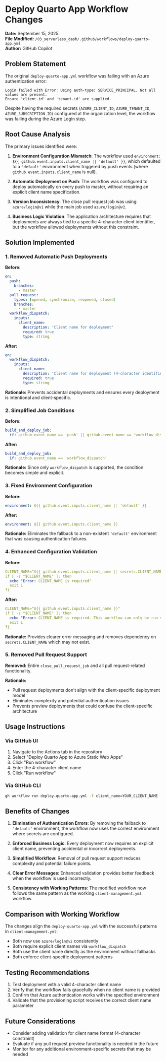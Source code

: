 # Deploy Quarto App Workflow Changes

**Date:** September 15, 2025  
**File Modified:** `/03_serverless_dash/.github/workflows/deploy-quarto-app.yml`  
**Author:** GitHub Copilot  

## Problem Statement

The original `deploy-quarto-app.yml` workflow was failing with an Azure authentication error:

```
Login failed with Error: Using auth-type: SERVICE_PRINCIPAL. Not all values are present. 
Ensure 'client-id' and 'tenant-id' are supplied.
```

Despite having the required secrets (`AZURE_CLIENT_ID`, `AZURE_TENANT_ID`, `AZURE_SUBSCRIPTION_ID`) configured at the organization level, the workflow was failing during the Azure Login step.

## Root Cause Analysis

The primary issues identified were:

1. **Environment Configuration Mismatch**: The workflow used `environment: ${{ github.event.inputs.client_name || 'default' }}`, which defaulted to a `'default'` environment when triggered by push events (where `github.event.inputs.client_name` is null).

2. **Automatic Deployment on Push**: The workflow was configured to deploy automatically on every push to master, without requiring an explicit client name specification.

3. **Version Inconsistency**: The close pull request job was using `azure/login@v1` while the main job used `azure/login@v2`.

4. **Business Logic Violation**: The application architecture requires that deployments are always tied to a specific 4-character client identifier, but the workflow allowed deployments without this constraint.

## Solution Implemented

### 1. Removed Automatic Push Deployments

**Before:**
```yaml
on:
  push:
    branches:
      - master
  pull_request:
    types: [opened, synchronize, reopened, closed]
    branches:
      - master
  workflow_dispatch:
    inputs:
      client_name:
        description: 'Client name for deployment'
        required: true
        type: string
```

**After:**
```yaml
on:
  workflow_dispatch:
    inputs:
      client_name:
        description: 'Client name for deployment (4-character identifier)'
        required: true
        type: string
```

**Rationale:** Prevents accidental deployments and ensures every deployment is intentional and client-specific.

### 2. Simplified Job Conditions

**Before:**
```yaml
build_and_deploy_job:
  if: github.event_name == 'push' || github.event_name == 'workflow_dispatch' || (github.event_name == 'pull_request' && github.event.action != 'closed')
```

**After:**
```yaml
build_and_deploy_job:
  if: github.event_name == 'workflow_dispatch'
```

**Rationale:** Since only `workflow_dispatch` is supported, the condition becomes simple and explicit.

### 3. Fixed Environment Configuration

**Before:**
```yaml
environment: ${{ github.event.inputs.client_name || 'default' }}
```

**After:**
```yaml
environment: ${{ github.event.inputs.client_name }}
```

**Rationale:** Eliminates the fallback to a non-existent `'default'` environment that was causing authentication failures.

### 4. Enhanced Configuration Validation

**Before:**
```yaml
CLIENT_NAME="${{ github.event.inputs.client_name || secrets.CLIENT_NAME }}"
if [ -z "$CLIENT_NAME" ]; then
  echo "Error: CLIENT_NAME is required"
  exit 1
fi
```

**After:**
```yaml
CLIENT_NAME="${{ github.event.inputs.client_name }}"
if [ -z "$CLIENT_NAME" ]; then
  echo "Error: CLIENT_NAME is required. This workflow can only be run via workflow_dispatch with a client_name input."
  exit 1
fi
```

**Rationale:** Provides clearer error messaging and removes dependency on `secrets.CLIENT_NAME` which may not exist.

### 5. Removed Pull Request Support

**Removed:** Entire `close_pull_request_job` and all pull request-related functionality.

**Rationale:** 
- Pull request deployments don't align with the client-specific deployment model
- Eliminates complexity and potential authentication issues
- Prevents preview deployments that could confuse the client-specific architecture

## Usage Instructions

### Via GitHub UI
1. Navigate to the Actions tab in the repository
2. Select "Deploy Quarto App to Azure Static Web Apps"
3. Click "Run workflow"
4. Enter the 4-character client name
5. Click "Run workflow"

### Via GitHub CLI
```bash
gh workflow run deploy-quarto-app.yml -f client_name=YOUR_CLIENT_NAME
```

## Benefits of Changes

1. **Elimination of Authentication Errors**: By removing the fallback to `'default'` environment, the workflow now uses the correct environment where secrets are configured.

2. **Enforced Business Logic**: Every deployment now requires an explicit client name, preventing accidental or incorrect deployments.

3. **Simplified Workflow**: Removal of pull request support reduces complexity and potential failure points.

4. **Clear Error Messages**: Enhanced validation provides better feedback when the workflow is used incorrectly.

5. **Consistency with Working Patterns**: The modified workflow now follows the same pattern as the working `client-management.yml` workflow.

## Comparison with Working Workflow

The changes align the `deploy-quarto-app.yml` with the successful patterns in `client-management.yml`:

- Both now use `azure/login@v2` consistently
- Both require explicit client names via `workflow_dispatch`
- Both use the client name directly as the environment without fallbacks
- Both enforce client-specific deployment patterns

## Testing Recommendations

1. Test deployment with a valid 4-character client name
2. Verify that the workflow fails gracefully when no client name is provided
3. Confirm that Azure authentication works with the specified environment
4. Validate that the provisioning script receives the correct client name parameter

## Future Considerations

- Consider adding validation for client name format (4-character constraint)
- Evaluate if any pull request preview functionality is needed in the future
- Monitor for any additional environment-specific secrets that may be needed